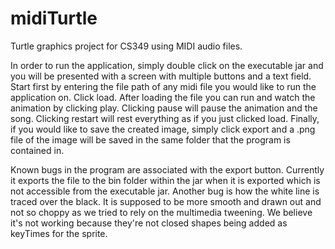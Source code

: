 # midiTurtle
Turtle graphics project for CS349 using MIDI audio files.

In order to run the application, simply double click on the executable jar and you will be presented with a screen with multiple buttons
and a text field. Start first by entering the file path of any midi file you would like to run the application on. Click load. After
loading the file you can run and watch the animation by clicking play. Clicking pause will pause the animation and the song. Clicking
restart will rest everything as if you just clicked load. Finally, if you would like to save the created image, simply click export and
a .png file of the image will be saved in the same folder that the program is contained in.

Known bugs in the program are associated with the export button. Currently it exports the file to the bin folder within the jar when it is 
exported which is not accessible from the executable jar. Another bug is how the white line is traced over the black. It is supposed to be more smooth and drawn
out and not so choppy as we tried to rely on the multimedia tweening. We believe it's not working because they're not closed shapes being added as keyTimes for the sprite.
